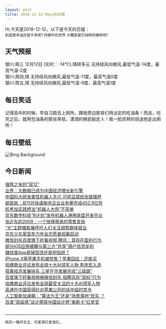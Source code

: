 ```yaml
---
layout: post
title: 2018-12-12-Mayx的日报
---
```


Hi,今天是2018-12-12，以下是今天的日报：<br><small>
到底是幸运还是不幸呢? 你眼中的世界 大概是最它纯粹的摸样吧?</small><!--more-->
## 天气预报
银川:周三 12月12日 (实时：-14℃),晴转多云 无持续风向微风,最低气温-14度，最高气温-2度<br>银川:周四,晴 无持续风向微风,最低气温-11度，最高气温0度<br>银川:周五,晴 无持续风向微风,最低气温-9度，最高气温1度
## 每日笑话
记得高中的时候，早自习跑去上厕所，蹲我旁边那哥们特淡定的吃油条！而且，吃完之后，就用包油条的那张草纸，潇洒的擦屁股走人！我一脸崇拜的目送他走出厕所！
## 每日壁纸
![Bing Background](https://cn.bing.com/az/hprichbg/rb/KilimanjaroMawenzi_EN-US3701303518_1920x1080.jpg "Mount Kilimanjaro seen from Chyulu Hills National Park in Kenya for Mountain Day (© Lucas Vallecillos/Alamy Stock Photo)")
## 今日新闻

[强弩之末的“双12”](http://it.people.com.cn/n1/2018/1212/c243510-30461222.html)   
[业界：大数据已成为中国经济增长新引擎](http://it.people.com.cn/n1/2018/1211/c1009-30460497.html)   
[中国科大研发柔性机器人手爪 可抓豆腐纸张玻璃杯](http://it.people.com.cn/n1/2018/1211/c1009-30460480.html)   
[邮政局：前11月快递服务企业业务量完成452.9亿件](http://it.people.com.cn/n1/2018/1211/c1009-30460467.html)   
[机考加实践想当“机器人大师”不简单](http://it.people.com.cn/n1/2018/1211/c1009-30460470.html)   
[京东数字科技“R计划”发布机器人通用底盘开发平台](http://it.people.com.cn/n1/2018/1211/c1009-30459389.html)   
[张近东的2009：一个抉择带来的零售变局](http://it.people.com.cn/n1/2018/1211/c1009-30460214.html)   
[“光”主题摄影展呼吁人们关注弱势群体就业](http://it.people.com.cn/n1/2018/1211/c1009-30459133.html)   
[京东少东家亚布力年会志愿者招募启动](http://it.people.com.cn/n1/2018/1211/c1009-30458957.html)   
[微信封杀百度旗下好看视频 腾讯：其存在盈利行为](http://it.people.com.cn/n1/2018/1211/c1009-30458916.html)   
[部分iOS应用被曝与第三方“共享”用户信息牟利](http://it.people.com.cn/n1/2018/1211/c1009-30458915.html)   
[赚钱类App是掉馅饼还是挖陷阱？](http://it.people.com.cn/n1/2018/1211/c1009-30458922.html)   
[iPhone X等苹果手机被禁售？苹果回应：还能买](http://it.people.com.cn/n1/2018/1211/c1009-30458919.html)   
[哈佛商业评论发布全球十大AI领军人物 李彦宏入选](http://it.people.com.cn/n1/2018/1211/c1009-30458778.html)   
[搭乘经济发展快车 三星在华发展完成“三级跳”](http://it.people.com.cn/n1/2018/1211/c1009-30457495.html)   
[百度旗下好看视频被微信封杀 指腾讯存“双标”行为](http://it.people.com.cn/n1/2018/1211/c1009-30458490.html)   
[哈佛商业评论发布全球最受关注的十大AI领军人物](http://it.people.com.cn/n1/2018/1211/c1009-30458420.html)   
[高通在中国获得针对苹果公司的诉中临时禁令](http://it.people.com.cn/n1/2018/1211/c1009-30458489.html)   
[人工智能加速期：“算法为王”还是“场景落地”优先 ？](http://it.people.com.cn/n1/2018/1211/c1009-30458440.html)   
[百度“高级感”设计荣获中国设计界“奥斯卡”红星奖](http://it.people.com.cn/n1/2018/1210/c1009-30454336.html)   
<br />

***

<small>桃花一簇开无主，可爱深红爱浅红。</small>
